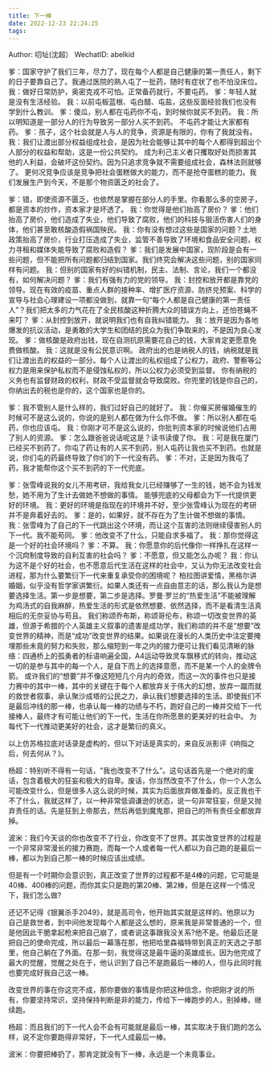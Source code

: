 ```yaml
---
title: 下一棒
date: 2022-12-23 22:24:25
tags:
---
```


Author: 叨址(沈超）
WechatID: abelkid

爹：国家守护了我们三年，尽力了，现在每个人都是自己健康的第一责任人，剩下的日子要靠自己了。我通过医院的熟人屯了一批药，随时有症状了也不怕没床位。
我：做好日常防护，奥密克戎不可怕。正常备药就行，不要屯药。
爹：年轻人就是没有生活经验。
我：以前屯板蓝根、屯白醋、屯盐，这些反面经验我们也没有学到什么教训。
爹：傻瓜，别人都在屯药你不屯，到时候你就买不到药。
我：所以明知道是一部分人的行为导致另一部分人买不到药。
不屯药才能让大家都有药。
爹：孩子，这个社会就是人与人的竞争，资源是有限的，你有了我就没有。
我：我们让渡出部分权益组成社会，是因为社会能够让其中的每个人都得到超出个人部分的权益和帮助，这是一份公共契约。
成为利己主义者只攫取好处而损害其他的人利益，会破坏这份契约。因为只追求竞争就不需要组成社会，森林法则就够了。
更何况竞争应该是竞争把社会蛋糕做大的能力，而不是抢夺蛋糕的能力。我们发展生产到今天，不是那个物资匮乏的社会了。


爹：错，即使资源不匮乏，也依然是掌握在部分人的手里。你看那么多的空房子，都是资本的炒作，资本家才是坏透了。
我：你觉得是他们抬高了房价？
爹：他们抬高了房价，他们造成了失业，他们导致了腐败，他们的科技与狠活伤害人们的身体，他们甚至敢核酸造假祸国殃民。
我：你有没有想过这些是国家的问题？土地政策抬高了房价，行业打压造成了失业，监管不善导致了环境和食品安全问题，权力寻租和媒体失能导致了腐败和造假？
爹：我们是发展中国家，现阶段是会有一些问题，但不能把所有问题都归结到国家。我们终究会解决这些问题，别的国家同样有问题。
我：但别的国家有好的纠错机制，民主、法制、言论，我们一个都没有，如何解决问题？
爹：我们有强有力的党的领导。
我：封控和放开都是靠党的领导。现在有效的疫苗、重点人群的接种率、增扩医疗资源、防挤兑预案、科学的宣导与社会心理建设一项都没做到，就靠一句“每个人都是自己健康的第一责任人”？我们把太多的力气花在了全民核酸这种折腾大众的错误方向上，还怕苍蝇不来叮？
爹：从封控到放开，就说明我们也有自我纠错能力。
我：放开是因为各地爆发的抗议活动，是勇敢的大学生和团结的民众为我们争取来的，不是因为良心发现。
爹：做核酸是政府出钱，现在自测抗原需要花自己的钱，大家肯定更愿意免费做核酸。
我：这就是没有公民意识啊。
政府出的也是纳税人的钱，纳税就是我们让渡出去的权益的一部分。每个人让渡出的私权组成了公权力，政府、警察等公权力是用来保护私权而不是侵蚀私权的，所以公权力必须受到监督。
你有纳税的义务也有监督财政的权利，财政不受监督就会导致腐败。你兜里的钱是你自己的，你纳出去的税也是你的，这个国家也是你的。


爹：我不管别人是什么样的，我们过好自己的就好了。
我：你催买房催婚催生的时候可不是这么说的，你说的是别人都在做为什么你不做。
爹：所以别人都在屯药，你也应该屯。
我：你刚才可不是这么说的，你批判资本家的时候说他们占用了别人的资源。
爹：怎么跟爸爸说话呢这是？读书读傻了你。
我：可是我在厦门已经买不到药了。你屯了药让有的人买不到药，别人屯药让我也买不到药。也就是说，你们屯的药最终导致了你们的下一代没有药。
爹：不对，正是因为我屯了药，我才能帮你这个买不到药的下一代兜底。


爹：张雪峰说我的女儿不用考研，我给我女儿已经赚够了一生的钱，她不会为钱发愁，她不用为了生计去做她不想做的事情。
能够兜底的父母都会为下一代提供更好的环境。
我：更好的环境是指现在的环境并不好，至少张雪峰认为现在的考研并不是奔着好去的。
爹：是的，如果好，就不存在为了生计做不想做的事情。
我：张雪峰为了自己的下一代跳出这个环境，而让这个互害的法则继续侵害别人的下一代。我不能苟同。
爹：他改变不了什么，只能自求多福了。
我：那你觉得这是一个好的社会环境吗？
爹：不算。
我：你愿意你的后代像你一样挣扎在这样一个沉疴制度导致的自利互害的社会吗？
爹：不愿意，但又能怎么办呢？
我：你认为这不是个好的社会，也不愿意后代生活在这样的社会中，又认为你无法改变社会进程，那为什么要繁衍下一代来重复承受你的困境呢？
柏拉图讲爱情，黑格尔讲婚姻，似乎没有哲学家讲繁衍。如果人类还有一点自由意志的话，那么我认为是想要选择生活。第一步是想要，第二步是选择。罗曼·罗兰的“热爱生活”不能被理解为鸡汤式的自我麻醉，热爱生活的形式是依然想要、依然选择，而不是看清生活真相后的无奈妥协与苟且。
我们称颂乔布斯，称颂哥伦布，称颂一切改变世界的英雄，但源于希腊的个人英雄主义叙事的遗害是成功学，我们称颂的并不是“想要”改变世界的精神，而是“成功”改变世界的结果。如果说在漫长的人类历史中注定要掩埋那些未竟的努力和失败，那么缩短到一年之内的接力便可让我们看见清晰的脉络：四通桥上的孤勇者的标语响遍全国，A4运动导致灵车飘移式的转向，推动这一切的是参与其中的每一个人，是自下而上的选择意愿，而不是某一个人的金牌令箭。
或许我们的“想要”并不像这短短几个月内的奇效，而这一次的事件也只是接力赛中的其中一棒，其中的关键在于每个人都放弃关于伟大的幻想，放弃一蹴而就的救世者叙事，承认聚沙成塔的公民之力，承认我们想要选择的生活。即使我们不是最后冲线的那一棒，也承认每一棒的功绩与不朽，跑好自己的一棒并交给下一代接棒人，最终才有可能让他们的下一代，生活在你所愿景的更美好的社会中。
为每代下一代推动更美好的社会，这才是繁衍的真义。

以上仿苏格拉底对话录是虚构的，但以下对话是真实的，来自反派影评《响指之后，何去何从？》。


杨超：特别听不得有一句话，"我也改变不了什么”。这句话首先是一个绝对的废话，包含着极大的狂妄和极大的自卑。废话，你当然改变不了什么，你一个人怎么可能改变什么，但是很多人这么说的时候，其实为后面放弃做准备的。反正我也干不了什么，我就这样了，以一种非常低调谦逊的状态，说一句非常狂妄，但是又抛弃责任的话。先是狂到上帝那去，然后再低到魔鬼那，把自己的所有责任全都放弃掉。

波米：我们今天谈的你也改变不了行业，你改变不了世界。其实改变世界的过程是一个非常非常漫长的接力赛跑，而每一个人或者每一代人都以为自己跑的是最后一棒，都以为到自己那一棒的时候应该出成绩。

但是有一个时期你会意识到，真正改变了世界的过程都不是4棒的问题，它可能是40棒、400棒的问题，而你其实只是跑的第20棒、第2棒，但是在这样一个情况下，我们怎么做?

还记不记得《银翼杀手2049》，就是高司令，他开始其实就是这样的。他原以为自己是救世者，到中间他发现每个人都是这么想的，原来我是非常普通的一个，但是他因此干脆拿起枪来把自己崩了，或者说这事跟我没关系?他不是。他最后还是把自己的使命完成，所以最后一幕落在那，他把哈里森福特带到真正的天选之子那里，他自己躺在了外面。在那一刻，我觉得这是最牛逼的英雄成长。因为他完成了最大的觉醒，觉醒之处在于，他认识到了自己不是跑最后一棒的人，但与此同时我也要完成好我自己这一棒。

改变世界的事在你这完不成，那你要做的事情是你把这种信念，你把刚才说的所有，你要坚持常识，坚持保持判断是非的能力，传给下一棒跑步的人，别掉棒，继续跑。

杨超：而且我们的下一代人会不会有可能就是最后一棒，其实取决于我们跑的怎么样，说不定你要跑得非常好，下一代人成最后一棒。

波米：你要把棒扔了，那肯定就没有下一棒，永远是一个未竟事业。